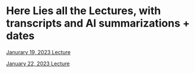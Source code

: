 # Here Lies all the Lectures, with transcripts and AI summarizations + dates
[Janurary 19, 2023 Lecture](https://github.com/MCBasterSheet/MCBasterSheet/blob/main/MCB150/pages/Janurary%2019%2C%202023%20Lecture.md)

[January 22, 2023 Lecture](https://github.com/MCBasterSheet/MCBasterSheet/blob/main/MCB150/pages/Janurary%2022%2C%202023%20Lecture.md)
